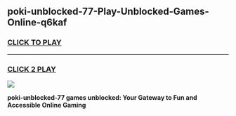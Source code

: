 
## poki-unblocked-77-Play-Unblocked-Games-Online-q6kaf
<h3>
<a href="https://premium76.site?title=poki-unblocked-77&ref=25A">CLICK TO PLAY</a></h3>
<hr>

<h3>
<a href="https://premium76.site?title=poki-unblocked-77&ref=25A">CLICK 2 PLAY</a>
  
</h3>

<a href="https://premium76.site?title=poki-unblocked-77&ref=25A"><img src="https://clearcache.store/games.png"></a>


**poki-unblocked-77 games unblocked: Your Gateway to Fun and Accessible Online Gaming**
